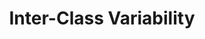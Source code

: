 ---
title: "Inter-Class Variability"

categories: ['']

tags: ['Inter', 'Class', 'Variability']

arwords: 'الفروق بين الحروف المتعددة'

arexps: []

enwords: ['Inter-Class Variability']

enexps: []

arlexicons: 'ف'

enlexicons: 'I'

authors: ['Ruqayya Roshdy']

translators: ['']

citations: 'تطبيقات الذكاء الاصطناعي في خدمة اللغة العربية'

sources: 'مركز الملك عبدالله بن عبدالعزيز الدولي لخدمة اللغة العربية'

word: "true"

slug: ""
---